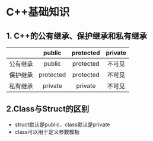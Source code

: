 # C++基础知识

## 1. C++的公有继承、保护继承和私有继承

|      |  public   | protected | private |
| :--: | :-------: | :-------: | :-----: |
| 公有继承 |  public   | protected |   不可见   |
| 保护继承 | protected | protected |   不可见   |
| 私有继承 |  private  |  private  |   不可见   |

## 2.Class与Struct的区别

+ struct默认是public，class默认是private
+ class可以用于定义参数模板








